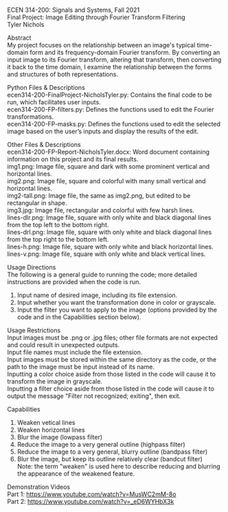 ECEN 314-200: Signals and Systems, Fall 2021   
Final Project: Image Editing through Fourier Transform Filtering   
Tyler Nichols   

Abstract   
My project focuses on the relationship between an image's typical time-domain form and its frequency-domain Fourier transform. By converting an input image to its Fourier
transform, altering that transform, then converting it back to the time domain, I examine the relationship between the forms and structures of both representations.

Python Files & Descriptions   
ecen314-200-FinalProject-NicholsTyler.py: Contains the final code to be run, which facilitates user inputs.   
ecen314-200-FP-filters.py: Defines the functions used to edit the Fourier transformations.   
ecen314-200-FP-masks.py: Defines the functions used to edit the selected image based on the user’s inputs and display the results of the edit.   

Other Files & Descriptions      
ecen314-200-FP-Report-NicholsTyler.docx: Word document containing information on this project and its final results.   
img1.png: Image file, square and dark with some prominent vertical and horizontal lines.   
img2.png: Image file, square and colorful with many small vertical and horizontal lines.   
img2-tall.png:  Image file, the same as img2.png, but edited to be rectangular in shape.   
img3.jpg: Image file, rectangular and colorful with few harsh lines.   
lines-dlr.png: Image file, square with only white and black diagonal lines from the top left to the bottom right.   
lines-drl.png: Image file, square with only white and black diagonal lines from the top right to the bottom left.   
lines-h.png: Image file, square with only white and black horizontal lines.   
lines-v.png: Image file, square with only white and black vertical lines.   

Usage Directions   
The following is a general guide to running the code; more detailed instructions are provided when the code is run.   
1.	Input name of desired image, including its file extension.   
2.	Input whether you want the transformation done in color or grayscale.   
3.	Input the filter you want to apply to the image (options provided by the code and in the Capabilities section below).   

Usage Restrictions   
Input images must be .png or .jpg files; other file formats are not expected and could result in unexpected outputs.   
Input file names must include the file extension.   
Input images must be stored within the same directory as the code, or the path to the image must be input instead of its name.   
Inputting a color choice aside from those listed in the code will cause it to transform the image in grayscale.   
Inputting a filter choice aside from those listed in the code will cause it to output the message "Filter not recognized; exiting", then exit.   

Capabilities
1.	Weaken vetical lines   
2.	Weaken horizontal lines   
3.	Blur the image (lowpass filter)   
4.	Reduce the image to a very general outline (highpass filter)   
5.	Reduce the image to a very general, blurry outline (bandpass filter)   
6.	Blur the image, but keep its outline relatively clear (bandcut filter)   
Note: the term "weaken" is used here to describe reducing and blurring the appearance of the weakened feature.   

Demonstration Videos   
Part 1: https://www.youtube.com/watch?v=MusWC2mM-8o   
Part 2: https://www.youtube.com/watch?v=_eD6WYHbX3k   
